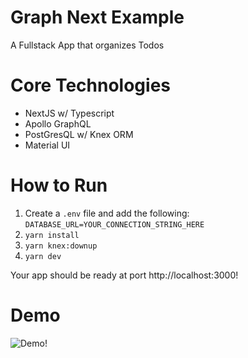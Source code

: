 # Graph Next Example

A Fullstack App that organizes Todos

# Core Technologies

- NextJS w/ Typescript
- Apollo GraphQL
- PostGresQL w/ Knex ORM
- Material UI

# How to Run

1. Create a `.env` file and add the following: `DATABASE_URL=YOUR_CONNECTION_STRING_HERE`
2. `yarn install`
3. `yarn knex:downup`
4. `yarn dev`

Your app should be ready at port http://localhost:3000!

# Demo

![Demo!](https://i.imgur.com/y7w5jWv.gif)
